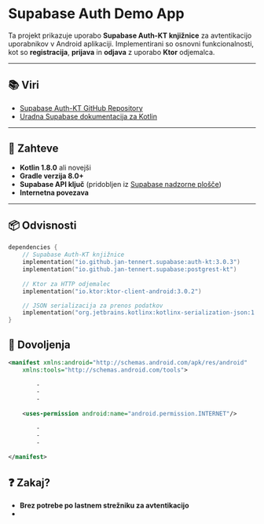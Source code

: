 # Supabase Auth Demo App

Ta projekt prikazuje uporabo **Supabase Auth-KT knjižnice** za avtentikacijo uporabnikov v Android aplikaciji. Implementirani so osnovni funkcionalnosti, kot so **registracija**, **prijava** in **odjava** z uporabo **Ktor** odjemalca.

---

## 📚 Viri

- [Supabase Auth-KT GitHub Repository](https://github.com/supabase-community/supabase-kt/tree/master/Auth)
- [Uradna Supabase dokumentacija za Kotlin](https://supabase.com/docs/reference/kotlin/auth-signup)

---

## 🔧 Zahteve

- **Kotlin 1.8.0** ali novejši
- **Gradle verzija 8.0+**
- **Supabase API ključ** (pridobljen iz [Supabase nadzorne plošče](https://supabase.com))
- **Internetna povezava** 

---

## 📦 Odvisnosti

```kotlin
dependencies {
    // Supabase Auth-KT knjižnice
    implementation("io.github.jan-tennert.supabase:auth-kt:3.0.3")
    implementation("io.github.jan-tennert.supabase:postgrest-kt")
    
    // Ktor za HTTP odjemalec
    implementation("io.ktor:ktor-client-android:3.0.2")

    // JSON serializacija za prenos podatkov
    implementation("org.jetbrains.kotlinx:kotlinx-serialization-json:1.3.3")
}
```
## 🔑 Dovoljenja

```xml
<manifest xmlns:android="http://schemas.android.com/apk/res/android"  
    xmlns:tools="http://schemas.android.com/tools">
    
        -
        -
        -
                
    <uses-permission android:name="android.permission.INTERNET"/>

        -
        -
        -
        
</manifest>
```


## ❓ Zakaj?

- **Brez potrebe po lastnem strežniku za avtentikacijo**
- 
